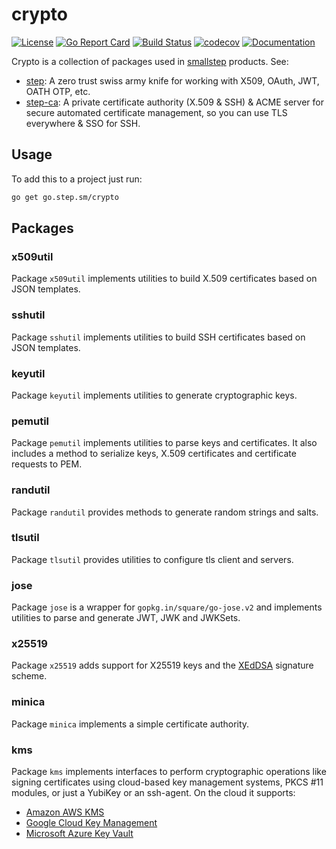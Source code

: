 # crypto

[![License](https://img.shields.io/badge/License-Apache%202.0-blue.svg)](https://opensource.org/licenses/Apache-2.0)
[![Go Report Card](https://goreportcard.com/badge/github.com/smallstep/crypto)](https://goreportcard.com/report/github.com/smallstep/crypto)
[![Build Status](https://travis-ci.com/smallstep/crypto.svg?branch=master)](https://travis-ci.com/smallstep/crypto)
[![codecov](https://codecov.io/gh/smallstep/crypto/branch/master/graph/badge.svg)](https://codecov.io/gh/smallstep/crypto)
[![Documentation](https://godoc.org/go.step.sm/crypto?status.svg)](https://pkg.go.dev/mod/go.step.sm/crypto)

Crypto is a collection of packages used in [smallstep](https://smallstep.com) products. See:

* [step](https://github.com/smallstep/cli): A zero trust swiss army knife for
  working with X509, OAuth, JWT, OATH OTP, etc.
* [step-ca](https://github.com/smallstep/certificates): A private certificate
  authority (X.509 & SSH) & ACME server for secure automated certificate
  management, so you can use TLS everywhere & SSO for SSH.

## Usage

To add this to a project just run:

```sh
go get go.step.sm/crypto
```

## Packages

### x509util

Package `x509util` implements utilities to build X.509 certificates based on JSON
templates.

### sshutil

Package `sshutil` implements utilities to build SSH certificates based on JSON
templates.

### keyutil

Package `keyutil` implements utilities to generate cryptographic keys.

### pemutil

Package `pemutil` implements utilities to parse keys and certificates. It also
includes a method to serialize keys, X.509 certificates and certificate requests
to PEM.

### randutil

Package `randutil` provides methods to generate random strings and salts.

### tlsutil

Package `tlsutil` provides utilities to configure tls client and servers.

### jose

Package `jose` is a wrapper for `gopkg.in/square/go-jose.v2` and implements
utilities to parse and generate JWT, JWK and JWKSets.

### x25519

Package `x25519` adds support for X25519 keys and the
[XEdDSA](https://signal.org/docs/specifications/xeddsa/) signature scheme.

### minica

Package `minica` implements a simple certificate authority.

### kms

Package `kms` implements interfaces to perform cryptographic operations like
signing certificates using cloud-based key management systems, PKCS #11 modules,
or just a YubiKey or an ssh-agent. On the cloud it supports:

* [Amazon AWS KMS](https://aws.amazon.com/kms/)
* [Google Cloud Key Management](https://cloud.google.com/security-key-management)
* [Microsoft Azure Key Vault](https://azure.microsoft.com/en-us/services/key-vault/)
